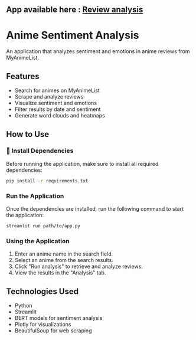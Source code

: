 ## App available here : [Review analysis](https://malapp-analyse.streamlit.app/)

# Anime Sentiment Analysis

An application that analyzes sentiment and emotions in anime reviews from MyAnimeList.

## Features

- Search for animes on MyAnimeList
- Scrape and analyze reviews
- Visualize sentiment and emotions
- Filter results by date and sentiment
- Generate word clouds and heatmaps

## How to Use

### 🔧 Install Dependencies

Before running the application, make sure to install all required dependencies:

```bash
pip install -r requirements.txt
```

### Run the Application

Once the dependencies are installed, run the following command to start the application:

```bash
streamlit run path/to/app.py
```
### Using the Application

1. Enter an anime name in the search field.
2. Select an anime from the search results.
3. Click "Run analysis" to retrieve and analyze reviews.
4. View the results in the "Analysis" tab.

## Technologies Used

- Python
- Streamlit
- BERT models for sentiment analysis
- Plotly for visualizations
- BeautifulSoup for web scraping
